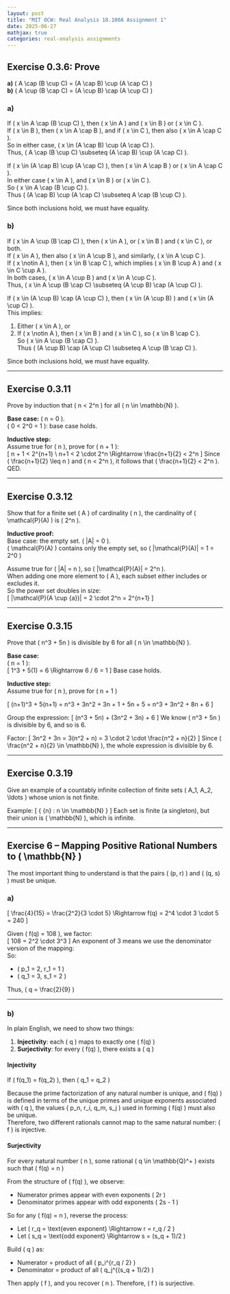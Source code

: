```yaml
---
layout: post
title: "MIT OCW: Real Analysis 18.100A Assignment 1"
date: 2025-06-27
mathjax: true
categories: real-analysis assignments
---
```


## Exercise 0.3.6: Prove

**a)** \( A \cap (B \cup C) = (A \cap B) \cup (A \cap C) \)  
**b)** \( A \cup (B \cap C) = (A \cup B) \cap (A \cup C) \)

### a)

If \( x \in A \cap (B \cup C) \), then \( x \in A \) and \( x \in B \) or \( x \in C \).  
If \( x \in B \), then \( x \in A \cap B \), and if \( x \in C \), then also \( x \in A \cap C \).  
So in either case, \( x \in (A \cap B) \cup (A \cap C) \).  
Thus, \( A \cap (B \cup C) \subseteq (A \cap B) \cup (A \cap C) \).

If \( x \in (A \cap B) \cup (A \cap C) \), then \( x \in A \cap B \) or \( x \in A \cap C \).  
In either case \( x \in A \), and \( x \in B \) or \( x \in C \).  
So \( x \in A \cap (B \cup C) \).  
Thus \( (A \cap B) \cup (A \cap C) \subseteq A \cap (B \cup C) \).

Since both inclusions hold, we must have equality.

### b)

If \( x \in A \cup (B \cap C) \), then \( x \in A \), or \( x \in B \) and \( x \in C \), or both.  
If \( x \in A \), then also \( x \in A \cup B \), and similarly, \( x \in A \cup C \).  
If \( x \notin A \), then \( x \in B \cap C \), which implies \( x \in B \cup A \) and \( x \in C \cup A \).  
In both cases, \( x \in A \cup B \) and \( x \in A \cup C \).  
Thus, \( x \in A \cup (B \cap C) \subseteq (A \cup B) \cap (A \cup C) \).

If \( x \in (A \cup B) \cap (A \cup C) \), then \( x \in (A \cup B) \) and \( x \in (A \cup C) \).  
This implies:  
1. Either \( x \in A \), or  
2. If \( x \notin A \), then \( x \in B \) and \( x \in C \), so \( x \in B \cap C \).  
So \( x \in A \cup (B \cap C) \).  
Thus \( (A \cup B) \cap (A \cup C) \subseteq A \cup (B \cap C) \).

Since both inclusions hold, we must have equality.

---

## Exercise 0.3.11

Prove by induction that \( n < 2^n \) for all \( n \in \mathbb{N} \).

**Base case:** \( n = 0 \).  
\( 0 < 2^0 = 1 \): base case holds.

**Inductive step:**  
Assume true for \( n \), prove for \( n + 1 \):  
\[
n + 1 < 2^{n+1} \\
n+1 < 2 \cdot 2^n \Rightarrow \frac{n+1}{2} < 2^n
\]
Since \( \frac{n+1}{2} \leq n \) and \( n < 2^n \), it follows that \( \frac{n+1}{2} < 2^n \). QED.

---

## Exercise 0.3.12

Show that for a finite set \( A \) of cardinality \( n \), the cardinality of \( \mathcal{P}(A) \) is \( 2^n \).

**Inductive proof:**  
Base case: the empty set. \( |A| = 0 \).  
\( \mathcal{P}(A) \) contains only the empty set, so \( |\mathcal{P}(A)| = 1 = 2^0 \)

Assume true for \( |A| = n \), so \( |\mathcal{P}(A)| = 2^n \).  
When adding one more element to \( A \), each subset either includes or excludes it.  
So the power set doubles in size:  
\[
|\mathcal{P}(A \cup \{a\})| = 2 \cdot 2^n = 2^{n+1}
\]

---

## Exercise 0.3.15

Prove that \( n^3 + 5n \) is divisible by 6 for all \( n \in \mathbb{N} \).

**Base case:**  
\( n = 1 \):  
\[
1^3 + 5(1) = 6 \Rightarrow 6 / 6 = 1
\]
Base case holds.

**Inductive step:**  
Assume true for \( n \), prove for \( n + 1 \)

\[
(n+1)^3 + 5(n+1) = n^3 + 3n^2 + 3n + 1 + 5n + 5 = n^3 + 3n^2 + 8n + 6
\]

Group the expression:
\[
(n^3 + 5n) + (3n^2 + 3n) + 6
\]
We know \( n^3 + 5n \) is divisible by 6, and so is 6.

Factor:
\[
3n^2 + 3n = 3(n^2 + n) = 3 \cdot 2 \cdot \frac{n^2 + n}{2}
\]
Since \( \frac{n^2 + n}{2} \in \mathbb{N} \), the whole expression is divisible by 6.

---

## Exercise 0.3.19

Give an example of a countably infinite collection of finite sets \( A_1, A_2, \ldots \) whose union is not finite.

Example:
\[
\{ \{n\} : n \in \mathbb{N} \}
\]
Each set is finite (a singleton), but their union is \( \mathbb{N} \), which is infinite.

---

## Exercise 6 – Mapping Positive Rational Numbers to \( \mathbb{N} \)

The most important thing to understand is that the pairs \( (p, r) \) and \( (q, s) \) must be unique.

### a)

\[
\frac{4}{15} = \frac{2^2}{3 \cdot 5} \Rightarrow f(q) = 2^4 \cdot 3 \cdot 5 = 240
\]

Given \( f(q) = 108 \), we factor:  
\[
108 = 2^2 \cdot 3^3
\]
An exponent of 3 means we use the denominator version of the mapping:  
So:  
- \( p_1 = 2, r_1 = 1 \)  
- \( q_1 = 3, s_1 = 2 \)

Thus, \( q = \frac{2}{9} \)

---

### b)

In plain English, we need to show two things:

1. **Injectivity**: each \( q \) maps to exactly one \( f(q) \)  
2. **Surjectivity**: for every \( f(q) \), there exists a \( q \)

#### Injectivity

If \( f(q_1) = f(q_2) \), then \( q_1 = q_2 \)

Because the prime factorization of any natural number is unique, and \( f(q) \) is defined in terms of the unique primes and unique exponents associated with \( q \), the values \( p_n, r_i, q_m, s_j \) used in forming \( f(q) \) must also be unique.  
Therefore, two different rationals cannot map to the same natural number: \( f \) is injective.

#### Surjectivity

For every natural number \( n \), some rational \( q \in \mathbb{Q}^+ \) exists such that \( f(q) = n \)

From the structure of \( f(q) \), we observe:
- Numerator primes appear with even exponents \( 2r \)  
- Denominator primes appear with odd exponents \( 2s - 1 \)

So for any \( f(q) = n \), reverse the process:
- Let \( r_q = \text{even exponent} \Rightarrow r = r_q / 2 \)  
- Let \( s_q = \text{odd exponent} \Rightarrow s = (s_q + 1)/2 \)

Build \( q \) as:
- Numerator = product of all \( p_i^{r_q / 2} \)
- Denominator = product of all \( q_j^{(s_q + 1)/2} \)

Then apply \( f \), and you recover \( n \). Therefore, \( f \) is surjective.

